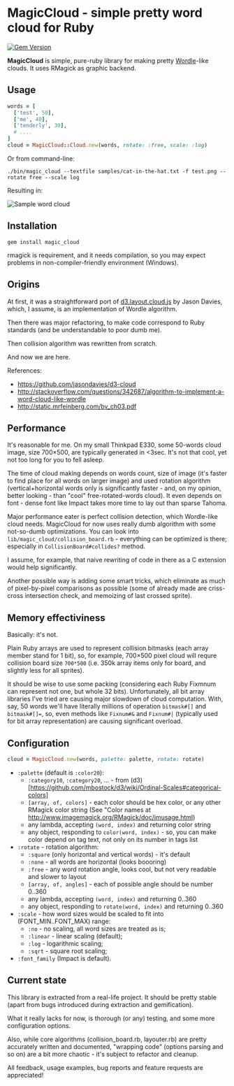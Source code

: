 MagicCloud - simple pretty word cloud for Ruby
==============================================

[![Gem Version](https://badge.fury.io/rb/magic_cloud.svg)](http://badge.fury.io/rb/magic_cloud)

**MagicCloud** is simple, pure-ruby library for making pretty
[Wordle](http://www.wordle.net/)-like clouds. It uses RMagick as graphic
backend.

Usage
-----

```ruby
words = [
  ['test', 50],
  ['me', 40],
  ['tenderly', 30],
  # ....
]
cloud = MagicCloud::Cloud.new(words, rotate: :free, scale: :log)
```

Or from command-line:

```
./bin/magic_cloud --textfile samples/cat-in-the-hat.txt -f test.png --rotate free --scale log
```

Resulting in:

<img src="https://raw.github.com/zverok/magic_cloud/master/samples/cat.png" alt="Sample word cloud"/>

Installation
------------

```
gem install magic_cloud
```

rmagick is requirement, and it needs compilation, so you may expect
problems in non-compiler-friendly environment (Windows).

Origins
-------

At first, it was a straightforward port of [d3.layout.cloud.js](https://github.com/jasondavies/d3-cloud)
by Jason Davies, which, I assume, is an implementation of Wordle algorithm.

Then there was major refactoring, to make code correspond to Ruby
standards (and be understandable to poor dumb me).

Then collision algorithm was rewritten from scratch.

And now we are here.

References:
* https://github.com/jasondavies/d3-cloud
* http://stackoverflow.com/questions/342687/algorithm-to-implement-a-word-cloud-like-wordle
* http://static.mrfeinberg.com/bv_ch03.pdf

Performance
-----------

It's reasonable for me. On my small Thinkpad E330, some 50-words cloud
image, size 700×500, are typically generated in <3sec. It's not that cool,
yet not too long for you to fell asleep.

The time of cloud making depends on words count, size of image
(it's faster to find place for all words on larger image) and used rotation
algorithm (vertical+horizontal words only is significantly faster - and,
on my opinion, better looking - than "cool" free-rotated-words cloud). It
even depends on font - dense font like Impact takes more time to lay
out than sparse Tahoma.

Major performance eater is perfect collision detection, which Wordle-like
cloud needs. MagicCloud for now uses really dumb algorithm with some
not-so-dumb optimizations. You can look into
`lib/magic_cloud/collision_board.rb` - everything can be optimized is
there; especially in `CollisionBoard#collides?` method.

I assume, for example, that naive rewriting of code in there as a C
extension would help significantly.

Another possible way is adding some smart tricks, which eliminate as much
of pixel-by-pixel comparisons as possible (some of already made are
criss-cross intersection check, and memoizing of last crossed sprite).

Memory effectiviness
--------------------

Basically: it's not.

Plain Ruby arrays are used to represent collision bitmasks (each array
member stand for 1 bit), so, for example, 700×500 pixel cloud will requre
collision board size `700*500` (i.e. 350k array items only for board, and
slightly less for all sprites).

It should be wise to use some packing (considering each Ruby Fixmnum can
represent not one, but whole 32 bits). Unfortunately, all bit array
libraries I've tried are causing major slowdown of cloud computation.
With, say, 50 words we'll have literally millions of operation
`bitmask#[]` and `bitmask#[]=`, so, even methods
like `Fixnum#&` and `Fixnum#|` (typically used for bit array representation)
are causing significant overload.

Configuration
-------------

```ruby
cloud = MagicCloud.new(words, palette: palette, rotate: rotate)
```

* `:palette` (default is `:color20`):
  * `:category10`, `:category20`, ... - from (d3)[https://github.com/mbostock/d3/wiki/Ordinal-Scales#categorical-colors]
  * `[array, of, colors]` - each color should be hex color, or any other RMagick color string (See "Color names at http://www.imagemagick.org/RMagick/doc/imusage.html)
  * any lambda, accepting `(word, index)` and returning color string
  * any object, responding to `color(word, index)` - so, you can make color
    depend on tag text, not only on its number in tags list
* `:rotate` - rotation algorithm:
  * `:square` (only horizontal and vertical words) - it's default
  * `:none` - all words are horizontal (looks boooring)
  * `:free` - any word rotation angle, looks cool, but not very readable
    and slower to layout
  * `[array, of, angles]` - each of possible angle should be number 0..360
  * any lambda, accepting `(word, index)` and returning 0..360
  * any object, responding to `rotate(word, index)` and returning 0..360
* `:scale` - how word sizes would be scaled to fit into (FONT_MIN..FONT_MAX) range:
  * `:no` - no scaling, all word sizes are treated as is;
  * `:linear` - linear scaling (default);
  * `:log` - logarithmic scaling;
  * `:sqrt` - square root scaling;
* `:font_family` (Impact is default).

Current state
-------------

This library is extracted from a real-life project. It should be
pretty stable (apart from bugs introduced during extraction and gemification).

What it really lacks for now, is thorough (or any) testing, and
some more configuration options.

Also, while core algorithms (collision_board.rb, layouter.rb) are pretty
accurately written and documented, "wrapping code" (options parsing and
so on) are a bit more chaotic - it's subject to refactor and cleanup.

All feedback, usage examples, bug reports and feature requests are appreciated!
